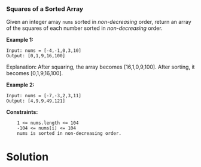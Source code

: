 ### Squares of a Sorted Array


Given an integer array `nums` sorted in *non-decreasing* order, return an array of the squares of each number sorted in *non-decreasing* order.

 

**Example 1:**
```
Input: nums = [-4,-1,0,3,10]
Output: [0,1,9,16,100]
```
Explanation: After squaring, the array becomes [16,1,0,9,100].
After sorting, it becomes [0,1,9,16,100].

**Example 2:**
```
Input: nums = [-7,-3,2,3,11]
Output: [4,9,9,49,121]
```
 

**Constraints:**
```
    1 <= nums.length <= 104
    -104 <= nums[i] <= 104
    nums is sorted in non-decreasing order.
```

# Solution
